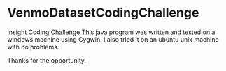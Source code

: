 # VenmoDatasetCodingChallenge
Insight Coding Challenge
This java program was written and tested on a windows machine using Cygwin.
I also tried it on an ubuntu unix machine with no problems.

Thanks for the opportunity.
